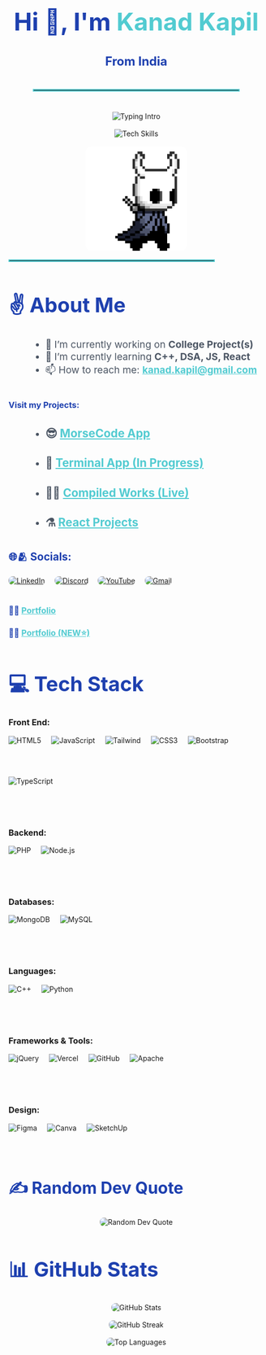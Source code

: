 <!-- Centered Header Section -->
<div align="center">
  <h1 style="margin-bottom: 30px; font-size: 3rem; color: #1e40af;">
    Hi 👋, I'm <span style="color: #52cbd1;">Kanad Kapil</span>
  </h1>
  <h3 style="margin-bottom: 40px; font-size: 1.5rem; color: #1e40af;">From India</h3>
  <hr style="margin-bottom: 40px; border: 2px solid #52cbd1; width: 80%;">
  
  <!-- Typing Text Banner -->
  <img src="https://readme-typing-svg.demolab.com/?lines=Computer%20Science%20Student;Web%20Developer;Data%20Scientist&font=Silkscreen&center=true&width=800&height=57&color=52cbd1&vCenter=true&pause=300&size=44" alt="Typing Intro" />
  <br><br>
  <img src="https://readme-typing-svg.demolab.com/?lines=Python;React;C++;SQL&font=Silkscreen&center=true&width=800&height=57&color=69ff91&vCenter=true&pause=300&size=36" alt="Tech Skills" />
  <br><br>
  <img src="https://raw.githubusercontent.com/TanZng/TanZng/master/assets/hollor_knight3.gif" width="200" style="border-radius: 10px;">
</div>

<hr style="margin-bottom: 40px; border: 2px solid #52cbd1; width: 80%;">

<!-- About Me Section -->
<h1 style="font-size: 2.5rem; color: #1e40af;">✌️ About Me</h1>
<ul style="margin-left: 40px; margin-bottom: 40px; font-size: 1.2rem; color: #4b5563;">
  <li>🔭 I’m currently working on <strong>College Project(s)</strong></li>
  <li>🌱 I’m currently learning <strong>C++, DSA, JS, React</strong></li>
  <li>📫 How to reach me: <strong><a href="mailto:kanad.kapil@gmail.com" style="color: #52cbd1;">kanad.kapil@gmail.com</a></strong></li>
</ul>

<h3 style="color: #1e40af;">Visit my Projects:</h3>
<ul style="margin-left: 40px; margin-bottom: 40px; font-size: 1.2rem; color: #4b5563;">
  <li><h3>😎 <a href="https://kanadkapil.github.io/MorseCode-WebApp" target="_blank" rel="noopener noreferrer" style="color: #52cbd1;">MorseCode App</a></h3></li>
  <li><h3>💾 <a href="https://kanadkapil.github.io/Portfolio_terminal" target="_blank" rel="noopener noreferrer" style="color: #52cbd1;">Terminal App (In Progress)</a></h3></li>
  <li><h3>👨‍⚕️ <a href="https://kanadkapil.github.io/Web-Works-Live" target="_blank" rel="noopener noreferrer" style="color: #52cbd1;">Compiled Works (Live)</a></h3></li>
  <li><h3>⚗️ <a href="https://github.com/kanadkapil/ReactProjects" target="_blank" rel="noopener noreferrer" style="color: #52cbd1;">React Projects </a></h3></li>
</ul>

<!-- Socials Section -->
<h2 style="color: #1e40af;">🌐🫂 Socials:</h2>
<div align="left" style="margin-bottom: 40px;">
  <a href="https://www.linkedin.com/in/kanadkapil/" target=""><img src="https://raw.githubusercontent.com/maurodesouza/profile-readme-generator/master/src/assets/icons/social/linkedin/default.svg" width="52" height="40" alt="LinkedIn" style="margin-right: 15px; border-radius: 8px;" /></a>
  <a href="https://discord.com/users/anushtup" target=""><img src="https://raw.githubusercontent.com/maurodesouza/profile-readme-generator/master/src/assets/icons/social/discord/default.svg" width="52" height="40" alt="Discord" style="margin-right: 15px; border-radius: 8px;" /></a>
  <a href="https://www.youtube.com/@anush_tup" target=""><img src="https://raw.githubusercontent.com/maurodesouza/profile-readme-generator/master/src/assets/icons/social/youtube/default.svg" width="52" height="40" alt="YouTube" style="margin-right: 15px; border-radius: 8px;" /></a>
  <a href="mailto:kanadkapil@gmail.com" target=""><img src="https://raw.githubusercontent.com/maurodesouza/profile-readme-generator/master/src/assets/icons/social/gmail/default.svg" width="52" height="40" alt="Gmail" style="margin-right: 15px; border-radius: 8px;" /></a>
</div>

<h3 style="color: #1e40af;">👨‍⚕️ <a href="https://kanadkapil.github.io/Folio-live" style="color: #52cbd1;">Portfolio</a></h3>
<h3 style="color: #1e40af;">👨‍⚕️ <a href="https://kanadkapil.github.io/Personal-Portfolio-Live/" style="color: #52cbd1;">Portfolio (NEW⭐)</a></h3>


<!-- Tech Stack -->
<h1 style="font-size: 2.5rem; color: #1e40af;">💻 Tech Stack</h1>

<h3>Front End:</h3>
<div style="display: flex; flex-wrap: wrap; gap: 20px; margin-bottom: 40px;">
  <img src="https://cdn.jsdelivr.net/gh/devicons/devicon/icons/html5/html5-original.svg" height="60" alt="HTML5" />
  <img src="https://cdn.jsdelivr.net/gh/devicons/devicon/icons/javascript/javascript-original.svg" height="60" alt="JavaScript" />
  <img src="https://skillicons.dev/icons?i=tailwind" height="60" alt="Tailwind" />
  <img src="https://cdn.simpleicons.org/css3/1572B6" height="60" alt="CSS3" />
  <img src="https://cdn.simpleicons.org/bootstrap/7952B3" height="60" alt="Bootstrap" />
  <img src="https://cdn.jsdelivr.net/gh/devicons/devicon/icons/typescript/typescript-original.svg" height="60" alt="TypeScript" />
</div>

<h3>Backend:</h3>
<div style="display: flex; flex-wrap: wrap; gap: 20px; margin-bottom: 40px;">
  <img src="https://cdn.simpleicons.org/php/777BB4" height="60" alt="PHP" />
  <img src="https://cdn.simpleicons.org/nodedotjs/339933" height="60" alt="Node.js" />
</div>

<h3>Databases:</h3>
<div style="display: flex; flex-wrap: wrap; gap: 20px; margin-bottom: 40px;">
  <img src="https://skillicons.dev/icons?i=mongodb" height="60" alt="MongoDB" />
  <img src="https://cdn.simpleicons.org/mysql/4479A1" height="60" alt="MySQL" />
</div>

<h3>Languages:</h3>
<div style="display: flex; flex-wrap: wrap; gap: 20px; margin-bottom: 40px;">
  <img src="https://cdn.simpleicons.org/c++/00599C" height="60" alt="C++" />
  <img src="https://cdn.jsdelivr.net/gh/devicons/devicon/icons/python/python-original.svg" height="60" alt="Python" />
</div>

<h3>Frameworks & Tools:</h3>
<div style="display: flex; flex-wrap: wrap; gap: 20px; margin-bottom: 40px;">
  <img src="https://skillicons.dev/icons?i=jquery" height="60" alt="jQuery" />
  <img src="https://skillicons.dev/icons?i=vercel" height="60" alt="Vercel" />
  <img src="https://skillicons.dev/icons?i=github" height="60" alt="GitHub" />
  <img src="https://cdn.jsdelivr.net/gh/devicons/devicon/icons/apache/apache-original.svg" height="60" alt="Apache" />
</div>

<h3>Design:</h3>
<div style="display: flex; flex-wrap: wrap; gap: 20px; margin-bottom: 40px;">
  <img src="https://cdn.jsdelivr.net/gh/devicons/devicon/icons/figma/figma-original.svg" height="60" alt="Figma" />
  <img src="https://cdn.jsdelivr.net/gh/devicons/devicon/icons/canva/canva-original.svg" height="60" alt="Canva" />
  <img src="https://skillicons.dev/icons?i=sketchup" height="60" alt="SketchUp" />
</div>

<!-- Random Dev Quote -->
<h2 style="font-size: 2rem; color: #1e40af;">✍️ Random Dev Quote</h2>
<div align="center">
  <img src="https://quotes-github-readme.vercel.app/api?type=vetical&theme=radical" alt="Random Dev Quote" style="border-radius: 8px;" />
</div>

<!-- GitHub Stats Section -->
<h1 style="font-size: 2.5rem; color: #1e40af;">📊 GitHub Stats</h1>
<div align="center">
  <img src="https://github-readme-stats.vercel.app/api?username=kanadkapil&theme=blue-green&hide_border=false&include_all_commits=false&count_private=true" alt="GitHub Stats" style="border-radius: 8px;" />
  <br><br>
  <img src="https://github-readme-streak-stats.herokuapp.com/?user=kanadkapil&theme=blue-green&hide_border=false" alt="GitHub Streak" style="border-radius: 8px;" />
  <br><br>
  <img src="https://github-readme-stats.vercel.app/api/top-langs/?username=kanadkapil&theme=blue-green&hide_border=false&include_all_commits=false&count_private=true&layout=compact" alt="Top Languages" style="border-radius: 8px;" />
</div>
